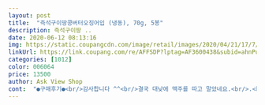 ```yaml
---
layout: post 
title:  "즉석구이땅콩버터오징어입 (냉동), 70g, 5봉" 
description: 즉석구이땅 ..
date: 2020-06-12 08:13:16 
img: https://static.coupangcdn.com/image/retail/images/2020/04/21/17/7/803fd20e-03b4-4644-b15f-3b8fdb752472.jpg 
linkUrl: https://link.coupang.com/re/AFFSDP?lptag=AF3600438&subid=ahnPublicAsk&pageKey=1500865320&itemId=2577128789&vendorItemId=70569395799&traceid=V0-113-be6f4d55ab37586d 
categories: [1012] 
color: 006064 
price: 13500 
author: Ask View Shop 
cont:  "●구매후기●<br/>감사합니다 ^^<br/>결국 대낮에 맥주를 따고 말았네요.<br/>.<br/> ㅋㅋ<br/>그냥 심심해서 먹으려다가<br/>내돈... <br/> .<br/>.<br/> ㅜㅜ<br/>두어개 먹고 버렷.<br/>.<br/><br/>맛이.<br/>.<br/>달큰 하기만 하고 극장서 먹던 그런<br/>맛있게 먹으려고 후라이팬에 조리했는데.<br/>.<br/><br/>맥주도둑 두번째 배송! 밖에서 먹는것 같아여<br/>버터도 많고 귀찬을땐 전자레인지에만 덜 귀찮을때 에어프라이기ㅎㅎㅎㅎ<br/>버터오징어 맛이 비슷하긴 한데 훨 별로에요<br/>오징어 입이 이런거군요!!<br/>와우<br/>음.<br/>.<br/> 먹어보니까 입맛이 영.<br/>.<br/> 안생겨서<br/>적은 양에 소오름 ㅋㅋ<br/>제 입엔 그닥... <br/><br/>제가 입맛이 까다로워서 예민할땐 맛이 별로면 아예 못먹... <br/><br/>조리전에 전자렌지에 살짝 녹여서 팬에 조리하면 더 좋을거 같아요<br/>좀 더 사서 나눠 먹어야 겠어요.<br/>.<br/><br/>주위에 널리 알리고 싶은 맛<br/>쫄깃 야들한 식감이 정말 끝내줍니다<br/>퍼석거리는 식감 ?<br/>한봉지 양이에요 16센치 후라이팬에.<br/>.<br/><br/>" 
---
```

